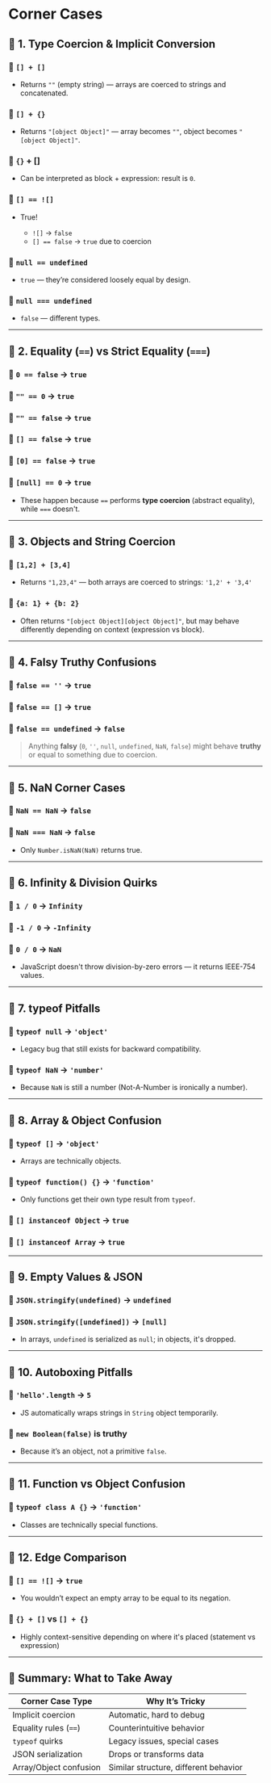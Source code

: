 # Corner Cases

## 🧠 1. **Type Coercion & Implicit Conversion**

### 🔸 `[] + []`

- Returns `""` (empty string) — arrays are coerced to strings and concatenated.

### 🔸 `[] + {}`

- Returns `"[object Object]"` — array becomes `""`, object becomes `"[object Object]"`.

### 🔸 `{}` + \[]

- Can be interpreted as block + expression: result is `0`.

### 🔸 `[] == ![]`

- True!

  - `![]` → `false`
  - `[] == false` → `true` due to coercion

### 🔸 `null == undefined`

- `true` — they’re considered loosely equal by design.

### 🔸 `null === undefined`

- `false` — different types.

---

## 🧠 2. **Equality (`==`) vs Strict Equality (`===`)**

### 🔸 `0 == false` → `true`

### 🔸 `"" == 0` → `true`

### 🔸 `"" == false` → `true`

### 🔸 `[] == false` → `true`

### 🔸 `[0] == false` → `true`

### 🔸 `[null] == 0` → `true`

- These happen because `==` performs **type coercion** (abstract equality), while `===` doesn't.

---

## 🧠 3. **Objects and String Coercion**

### 🔸 `[1,2] + [3,4]`

- Returns `"1,23,4"` — both arrays are coerced to strings: `'1,2' + '3,4'`

### 🔸 `{a: 1} + {b: 2}`

- Often returns `"[object Object][object Object]"`, but may behave differently depending on context (expression vs block).

---

## 🧠 4. **Falsy Truthy Confusions**

### 🔸 `false == ''` → `true`

### 🔸 `false == []` → `true`

### 🔸 `false == undefined` → `false`

> Anything **falsy** (`0`, `''`, `null`, `undefined`, `NaN`, `false`) might behave **truthy** or equal to something due to coercion.

---

## 🧠 5. **NaN Corner Cases**

### 🔸 `NaN == NaN` → `false`

### 🔸 `NaN === NaN` → `false`

- Only `Number.isNaN(NaN)` returns true.

---

## 🧠 6. **Infinity & Division Quirks**

### 🔸 `1 / 0` → `Infinity`

### 🔸 `-1 / 0` → `-Infinity`

### 🔸 `0 / 0` → `NaN`

- JavaScript doesn't throw division-by-zero errors — it returns IEEE-754 values.

---

## 🧠 7. **typeof Pitfalls**

### 🔸 `typeof null` → `'object'`

- Legacy bug that still exists for backward compatibility.

### 🔸 `typeof NaN` → `'number'`

- Because `NaN` is still a number (Not-A-Number is ironically a number).

---

## 🧠 8. **Array & Object Confusion**

### 🔸 `typeof []` → `'object'`

- Arrays are technically objects.

### 🔸 `typeof function() {}` → `'function'`

- Only functions get their own type result from `typeof`.

### 🔸 `[] instanceof Object` → `true`

### 🔸 `[] instanceof Array` → `true`

---

## 🧠 9. **Empty Values & JSON**

### 🔸 `JSON.stringify(undefined)` → `undefined`

### 🔸 `JSON.stringify([undefined])` → `[null]`

- In arrays, `undefined` is serialized as `null`; in objects, it's dropped.

---

## 🧠 10. **Autoboxing Pitfalls**

### 🔸 `'hello'.length` → `5`

- JS automatically wraps strings in `String` object temporarily.

### 🔸 `new Boolean(false)` is truthy

- Because it’s an object, not a primitive `false`.

---

## 🧠 11. **Function vs Object Confusion**

### 🔸 `typeof class A {}` → `'function'`

- Classes are technically special functions.

---

## 🧠 12. **Edge Comparison**

### 🔸 `[] == ![]` → `true`

- You wouldn’t expect an empty array to be equal to its negation.

### 🔸 `{} + []` vs `[] + {}`

- Highly context-sensitive depending on where it's placed (statement vs expression)

---

## 🧠 Summary: What to Take Away

| Corner Case Type       | Why It’s Tricky                       |
| ---------------------- | ------------------------------------- |
| Implicit coercion      | Automatic, hard to debug              |
| Equality rules (`==`)  | Counterintuitive behavior             |
| `typeof` quirks        | Legacy issues, special cases          |
| JSON serialization     | Drops or transforms data              |
| Array/Object confusion | Similar structure, different behavior |
